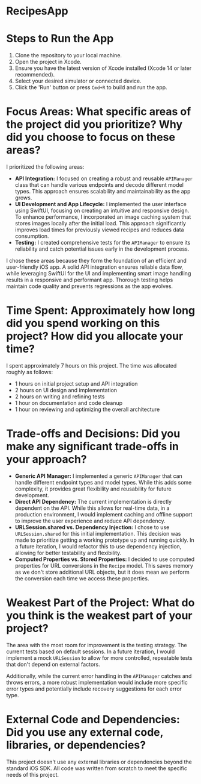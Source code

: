 # RecipesApp

# Steps to Run the App
1. Clone the repository to your local machine.
2. Open the project in Xcode.
3. Ensure you have the latest version of Xcode installed (Xcode 14 or later recommended).
4. Select your desired simulator or connected device.
5. Click the 'Run' button or press `Cmd+R` to build and run the app.

# Focus Areas: What specific areas of the project did you prioritize? Why did you choose to focus on these areas?
I prioritized the following areas:

- **API Integration:** I focused on creating a robust and reusable `APIManager` class that can handle various endpoints and decode different model types. This approach ensures scalability and maintainability as the app grows.
- **UI Development and App Lifecycle:** I implemented the user interface using SwiftUI, focusing on creating an intuitive and responsive design. To enhance performance, I incorporated an image caching system that stores images locally after the initial load. This approach significantly improves load times for previously viewed recipes and reduces data consumption.
- **Testing:** I created comprehensive tests for the `APIManager` to ensure its reliability and catch potential issues early in the development process.

I chose these areas because they form the foundation of an efficient and user-friendly iOS app. A solid API integration ensures reliable data flow, while leveraging SwiftUI for the UI and implementing smart image handling results in a responsive and performant app. Thorough testing helps maintain code quality and prevents regressions as the app evolves.

# Time Spent: Approximately how long did you spend working on this project? How did you allocate your time?
I spent approximately 7 hours on this project. The time was allocated roughly as follows:

- 1 hours on initial project setup and API integration
- 2 hours on UI design and implementation
- 2 hours on writing and refining tests
- 1 hour on documentation and code cleanup
- 1 hour on reviewing and optimizing the overall architecture

# Trade-offs and Decisions: Did you make any significant trade-offs in your approach?

- **Generic API Manager:** I implemented a generic `APIManager` that can handle different endpoint types and model types. While this adds some complexity, it provides great flexibility and reusability for future development.
- **Direct API Dependency:** The current implementation is directly dependent on the API. While this allows for real-time data, in a production environment, I would implement caching and offline support to improve the user experience and reduce API dependency.
- **URLSession.shared vs. Dependency Injection:** I chose to use `URLSession.shared` for this initial implementation. This decision was made to prioritize getting a working prototype up and running quickly. In a future iteration, I would refactor this to use dependency injection, allowing for better testability and flexibility.
- **Computed Properties vs. Stored Properties:** I decided to use computed properties for URL conversions in the `Recipe` model. This saves memory as we don't store additional URL objects, but it does mean we perform the conversion each time we access these properties.


# Weakest Part of the Project: What do you think is the weakest part of your project?
The area with the most room for improvement is the testing strategy. The current tests based on default sessions. In a future iteration, I would implement a mock `URLSession` to allow for more controlled, repeatable tests that don't depend on external factors.

Additionally, while the current error handling in the `APIManager` catches and throws errors, a more robust implementation would include more specific error types and potentially include recovery suggestions for each error type.

# External Code and Dependencies: Did you use any external code, libraries, or dependencies?
This project doesn't use any external libraries or dependencies beyond the standard iOS SDK. All code was written from scratch to meet the specific needs of this project.

